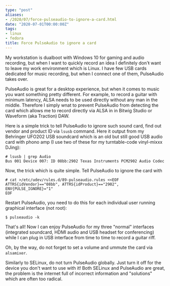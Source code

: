 ```yaml
---
type: "post"
aliases:
- /2020/07/force-pulseaudio-to-ignore-a-card.html
date: "2020-07-01T00:00:00Z"
tags:
- linux
- fedora
title: Force PulseAudio to ignore a card
---
```


My workstation is dualboot with Windows 10 for gaming and audio recording, but
when I want to quickly record an idea I definitely don'ŧ want to leave my work
environment which is Linux. I have few USB cards dedicated for music recording,
but when I connect one of them, PulseAudio takes over.

PulseAudio is great for a desktop experience, but when it comes to music you
want something pretty different. For example, to record a guitar with minimum
latency, ALSA needs to be used directly without any man in the middle.
Therefore I simply wnat to prevent PulseAudio from detecting the card which
allows me to record directly via ALSA in in Bitwig Studio or Waveform (aka
Traction) DAW.

Here is a simple trick to tell PulseAudio to ignore such sound card, find out
vendor and product ID via `lsusb` command. Here it output from my Behringer
UFO202 USB soundcard which is an old but still good USB audio card with phono
amp (I use two of these for my turntable-code vinyl-mixxx DJing):

    # lsusb | grep Audio
    Bus 001 Device 007: ID 08bb:2902 Texas Instruments PCM2902 Audio Codec

Now, the trick which is quite simple. Tell PulseAudio to ignore the card with

    # cat >/etc/udev/rules.d/89-pulseaudio.rules <<EOF
    ATTRS{idVendor}=="08bb", ATTRS{idProduct}=="2902", ENV{PULSE_IGNORE}="1"
    EOF

Restart PulseAudio, you need to do this for each individual user running
graphical interface (not root):

    $ pulseaudio -k

That's all! Now I can enjoy PulseAudio for my three "normal" interfaces
(integrated soundcard, HDMI audio and USB headset for conferencing) while I can
plug in USB interface from time to time to record a guitar riff.

Oh, by the way, do not forget to set a volume and ummute the card via
`alsamixer`.

Similarly to SELinux, do not turn PulseAudio globally. Just turn it off for the
device you don't want to use with it! Both SELinux and PulseAudio are great,
the problem is the internet full of incorrect information and "solutions" which are
often too radical.
